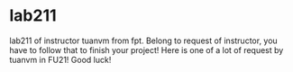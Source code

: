 # lab211
lab211 of instructor tuanvm from fpt.
Belong to request of instructor, you have to follow that to finish your project!
Here is one of a lot of request by tuanvm in FU21!
Good luck!

